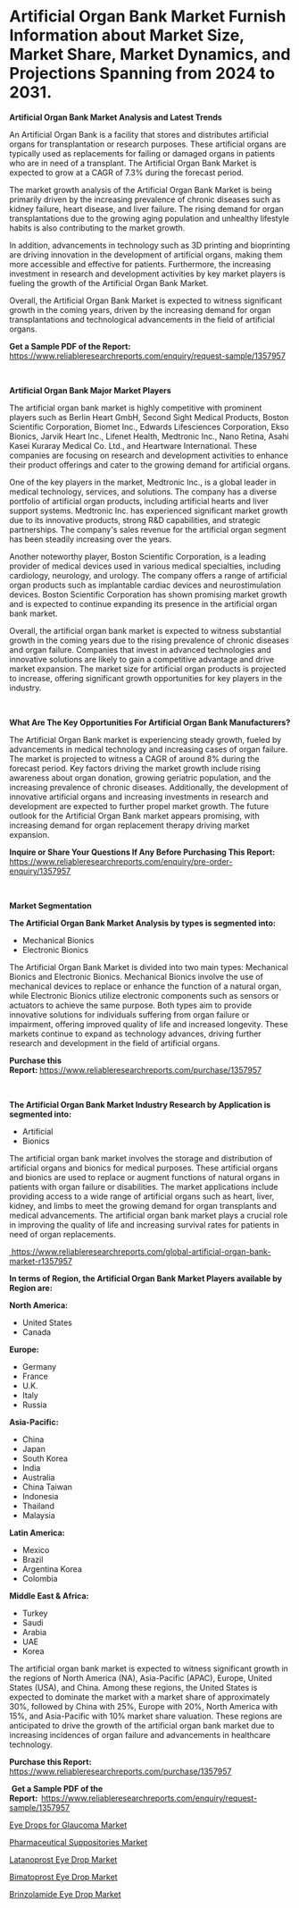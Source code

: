 <p><h1>Artificial Organ Bank Market Furnish Information about Market Size, Market Share, Market Dynamics, and Projections Spanning from 2024 to 2031.</h1></p><p><strong>Artificial Organ Bank Market Analysis and Latest Trends</strong></p>
<p><p>An Artificial Organ Bank is a facility that stores and distributes artificial organs for transplantation or research purposes. These artificial organs are typically used as replacements for failing or damaged organs in patients who are in need of a transplant. The Artificial Organ Bank Market is expected to grow at a CAGR of 7.3% during the forecast period.</p><p>The market growth analysis of the Artificial Organ Bank Market is being primarily driven by the increasing prevalence of chronic diseases such as kidney failure, heart disease, and liver failure. The rising demand for organ transplantations due to the growing aging population and unhealthy lifestyle habits is also contributing to the market growth.</p><p>In addition, advancements in technology such as 3D printing and bioprinting are driving innovation in the development of artificial organs, making them more accessible and effective for patients. Furthermore, the increasing investment in research and development activities by key market players is fueling the growth of the Artificial Organ Bank Market.</p><p>Overall, the Artificial Organ Bank Market is expected to witness significant growth in the coming years, driven by the increasing demand for organ transplantations and technological advancements in the field of artificial organs.</p></p>
<p><strong>Get a Sample PDF of the Report:&nbsp;</strong> <a href="https://www.reliableresearchreports.com/enquiry/request-sample/1357957">https://www.reliableresearchreports.com/enquiry/request-sample/1357957</a></p>
<p>&nbsp;</p>
<p><strong>Artificial Organ Bank Major Market Players</strong></p>
<p><p>The artificial organ bank market is highly competitive with prominent players such as Berlin Heart GmbH, Second Sight Medical Products, Boston Scientific Corporation, Biomet Inc., Edwards Lifesciences Corporation, Ekso Bionics, Jarvik Heart Inc., Lifenet Health, Medtronic Inc., Nano Retina, Asahi Kasei Kuraray Medical Co. Ltd., and Heartware International. These companies are focusing on research and development activities to enhance their product offerings and cater to the growing demand for artificial organs.</p><p>One of the key players in the market, Medtronic Inc., is a global leader in medical technology, services, and solutions. The company has a diverse portfolio of artificial organ products, including artificial hearts and liver support systems. Medtronic Inc. has experienced significant market growth due to its innovative products, strong R&D capabilities, and strategic partnerships. The company's sales revenue for the artificial organ segment has been steadily increasing over the years.</p><p>Another noteworthy player, Boston Scientific Corporation, is a leading provider of medical devices used in various medical specialties, including cardiology, neurology, and urology. The company offers a range of artificial organ products such as implantable cardiac devices and neurostimulation devices. Boston Scientific Corporation has shown promising market growth and is expected to continue expanding its presence in the artificial organ bank market.</p><p>Overall, the artificial organ bank market is expected to witness substantial growth in the coming years due to the rising prevalence of chronic diseases and organ failure. Companies that invest in advanced technologies and innovative solutions are likely to gain a competitive advantage and drive market expansion. The market size for artificial organ products is projected to increase, offering significant growth opportunities for key players in the industry.</p></p>
<p>&nbsp;</p>
<p><strong>What Are The Key Opportunities For Artificial Organ Bank Manufacturers?</strong></p>
<p><p>The Artificial Organ Bank market is experiencing steady growth, fueled by advancements in medical technology and increasing cases of organ failure. The market is projected to witness a CAGR of around 8% during the forecast period. Key factors driving the market growth include rising awareness about organ donation, growing geriatric population, and the increasing prevalence of chronic diseases. Additionally, the development of innovative artificial organs and increasing investments in research and development are expected to further propel market growth. The future outlook for the Artificial Organ Bank market appears promising, with increasing demand for organ replacement therapy driving market expansion.</p></p>
<p><strong>Inquire or Share Your Questions If Any Before Purchasing This Report:</strong> <a href="https://www.reliableresearchreports.com/enquiry/pre-order-enquiry/1357957">https://www.reliableresearchreports.com/enquiry/pre-order-enquiry/1357957</a></p>
<p>&nbsp;</p>
<p><strong>Market Segmentation</strong></p>
<p><strong>The Artificial Organ Bank Market Analysis by types is segmented into:</strong></p>
<p><ul><li>Mechanical Bionics</li><li>Electronic Bionics</li></ul></p>
<p><p>The Artificial Organ Bank Market is divided into two main types: Mechanical Bionics and Electronic Bionics. Mechanical Bionics involve the use of mechanical devices to replace or enhance the function of a natural organ, while Electronic Bionics utilize electronic components such as sensors or actuators to achieve the same purpose. Both types aim to provide innovative solutions for individuals suffering from organ failure or impairment, offering improved quality of life and increased longevity. These markets continue to expand as technology advances, driving further research and development in the field of artificial organs.</p></p>
<p><strong>Purchase this Report:&nbsp;</strong><a href="https://www.reliableresearchreports.com/purchase/1357957">https://www.reliableresearchreports.com/purchase/1357957</a></p>
<p>&nbsp;</p>
<p><strong>The Artificial Organ Bank Market Industry Research by Application is segmented into:</strong></p>
<p><ul><li>Artificial</li><li>Bionics</li></ul></p>
<p><p>The artificial organ bank market involves the storage and distribution of artificial organs and bionics for medical purposes. These artificial organs and bionics are used to replace or augment functions of natural organs in patients with organ failure or disabilities. The market applications include providing access to a wide range of artificial organs such as heart, liver, kidney, and limbs to meet the growing demand for organ transplants and medical advancements. The artificial organ bank market plays a crucial role in improving the quality of life and increasing survival rates for patients in need of organ replacements.</p></p>
<p><a href="https://www.reliableresearchreports.com/global-artificial-organ-bank-market-r1357957">&nbsp;https://www.reliableresearchreports.com/global-artificial-organ-bank-market-r1357957</a></p>
<p><strong>In terms of Region, the Artificial Organ Bank Market Players available by Region are:</strong></p>
<p>
    <p> <strong> North America: </strong>
        <ul>
            <li>United States</li>
            <li>Canada</li>
        </ul>
        </p> 
    <p> <strong> Europe: </strong>
        <ul>
            <li>Germany</li>
            <li>France</li>
            <li>U.K.</li>
            <li>Italy</li>
            <li>Russia</li>
        </ul>
        </p> 
    <p> <strong> Asia-Pacific: </strong>
        <ul>
            <li>China</li>
            <li>Japan</li>
            <li>South Korea</li>
            <li>India</li>
            <li>Australia</li>
            <li>China Taiwan</li>
            <li>Indonesia</li>
            <li>Thailand</li>
            <li>Malaysia</li>
        </ul>
        </p> 
    <p> <strong> Latin America: </strong>
        <ul>
            <li>Mexico</li>
            <li>Brazil</li>
            <li>Argentina Korea</li>
            <li>Colombia</li>
        </ul>
        </p> 
    <p> <strong> Middle East & Africa: </strong>
        <ul>
            <li>Turkey</li>
            <li>Saudi</li>
            <li>Arabia</li>
            <li>UAE</li>
            <li>Korea</li>
        </ul>
    </p>
    </p>
<p><p>The artificial organ bank market is expected to witness significant growth in the regions of North America (NA), Asia-Pacific (APAC), Europe, United States (USA), and China. Among these regions, the United States is expected to dominate the market with a market share of approximately 30%, followed by China with 25%, Europe with 20%, North America with 15%, and Asia-Pacific with 10% market share valuation. These regions are anticipated to drive the growth of the artificial organ bank market due to increasing incidences of organ failure and advancements in healthcare technology.</p></p>
<p><strong>Purchase this Report: </strong><a href="https://www.reliableresearchreports.com/purchase/1357957">https://www.reliableresearchreports.com/purchase/1357957</a></p>
<p>&nbsp;<strong>Get a Sample PDF of the Report:&nbsp;&nbsp;</strong><a href="https://www.reliableresearchreports.com/enquiry/request-sample/1357957">https://www.reliableresearchreports.com/enquiry/request-sample/1357957</a></p>
<p><strong></strong></p>
<p><p><a href="https://github.com/ranaacryptoaddmin/Market-Research-Report-List-1/blob/main/eye-drops-for-glaucoma-market.md">Eye Drops for Glaucoma Market</a></p><p><a href="https://github.com/JordyBecker/Market-Research-Report-List-1/blob/main/pharmaceutical-suppositories-market.md">Pharmaceutical Suppositories Market</a></p><p><a href="https://github.com/jadenRaynor/Market-Research-Report-List-1/blob/main/latanoprost-eye-drop-market.md">Latanoprost Eye Drop Market</a></p><p><a href="https://github.com/RoccoManning/Market-Research-Report-List-6/blob/main/bimatoprost-eye-drop-market.md">Bimatoprost Eye Drop Market</a></p><p><a href="https://github.com/gulaimolin/Market-Research-Report-List-6/blob/main/brinzolamide-eye-drop-market.md">Brinzolamide Eye Drop Market</a></p></p>